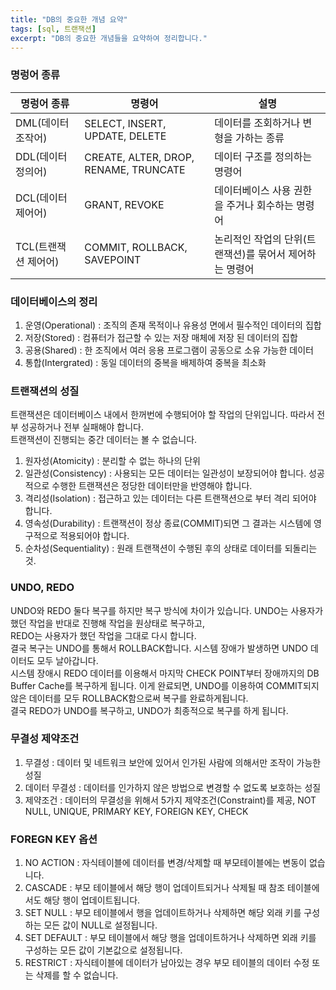 ```yaml
---
title: "DB의 중요한 개념 요약"
tags: [sql, 트랜잭션]
excerpt: "DB의 중요한 개념들을 요약하여 정리합니다."
---
```


### 명렁어 종류

|명렁어 종류  |명령어  |설명 |
|--|--|--|
|DML(데이터 조작어)  |SELECT, INSERT, UPDATE, DELETE  |데이터를 조회하거나 변형을 가하는 종류
|DDL(데이터 정의어) |CREATE, ALTER, DROP, RENAME, TRUNCATE|데이터 구조를 정의하는 명령어
DCL(데이터 제어어) |GRANT, REVOKE |데이터베이스 사용 권한을 주거나 회수하는 명령어
TCL(트랜잭션 제어어) |COMMIT, ROLLBACK, SAVEPOINT |논리적인 작업의 단위(트랜잭션)를 묶어서 제어하는 명령어

### 데이터베이스의 정리
1. 운영(Operational) : 조직의 존재 목적이나 유용성 면에서 필수적인 데이터의 집합
2. 저장(Stored) : 컴퓨터가 접근할 수 있는 저장 매체에 저장 된 데이터의 집합
3. 공용(Shared) : 한 조직에서 여러 응용 프로그램이 공동으로 소유 가능한 데이터
4. 통합(Intergrated) : 동일 데이터의 중복을 배제하여 중복을 최소화

### 트랜잭션의 성질
트랜잭션은 데이터베이스 내에서 한꺼번에 수행되어야 할 작업의 단위입니다. 따라서 전부 성공하거나 전부 실패해야 합니다.  
트랜잭션이 진행되는 중간 데이터는 볼 수 없습니다.

1. 원자성(Atomicity) : 분리할 수 없는 하나의 단위
2. 일관성(Consistency) : 사용되는 모든 데이터는 일관성이 보장되어야 합니다. 성공적으로 수행한 트랜잭션은 정당한 데이터만을 반영해야 합니다.
3. 격리성(Isolation) : 접근하고 있는 데이터는 다른 트랜잭션으로 부터 격리 되어야 합니다.
4. 영속성(Durability) : 트랜잭션이 정상 종료(COMMIT)되면 그 결과는 시스템에 영구적으로 적용되어야 합니다.
5. 순차성(Sequentiality) : 원래 트랜잭션이 수행된 후의 상태로 데이터를 되돌리는 것.

### UNDO, REDO
UNDO와 REDO 둘다 복구를 하지만 복구 방식에 차이가 있습니다. UNDO는 사용자가 했던 작업을 반대로 진행해 작업을 원상태로 복구하고,  
REDO는 사용자가 했던 작업을 그대로 다시 합니다.  
결국 복구는 UNDO를 통해서 ROLLBACK합니다. 시스템 장애가 발생하면 UNDO 데이터도 모두 날아갑니다.  
시스템 장애시 REDO 데이터를 이용해서 마지막 CHECK POINT부터 장애까지의 DB Buffer Cache를 복구하게 됩니다. 
이게 완료되면, UNDO를 이용하여 COMMIT되지 않은 데이터를 모두 ROLLBACK함으로써 복구를 완료하게됩니다.  
결국 REDO가 UNDO를 복구하고, UNDO가 최종적으로 복구를 하게 됩니다.

### 무결성 제약조건
1. 무결성 : 데이터 및 네트워크 보안에 있어서 인가된 사람에 의해서만 조작이 가능한 성질
2. 데이터 무결성 : 데이터를 인가하지 않은 방법으로 변경할 수 없도록 보호하는 성질
3. 제약조건 : 데이터의 무결성을 위해서 5가지 제약조건(Constraint)를 제공, NOT NULL, UNIQUE, PRIMARY KEY, FOREIGN KEY, CHECK

### FOREGN KEY 옵션
1. NO ACTION : 자식테이블에 데이터를 변경/삭제할 때 부모테이블에는 변동이 없습니다.
2. CASCADE : 부모 테이블에서 해당 행이 업데이트되거나 삭제될 때 참조 테이블에서도 해당 행이 업데이트됩니다.
3. SET NULL : 부모 테이블에서 행을 업데이트하거나 삭제하면 해당 외래 키를 구성하는 모든 값이 NULL로 설정됩니다.
4. SET DEFAULT : 부모 테이블에서 해당 행을 업데이트하거나 삭제하면 외래 키를 구성하는 모든 값이 기본값으로 설정됩니다.
5. RESTRICT : 자식테이블에 데이터가 남아있는 경우 부모 테이블의 데이터 수정 또는 삭제를 할 수 없습니다.
